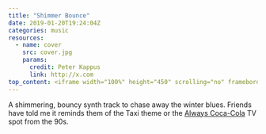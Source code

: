 ```yaml
---
title: "Shimmer Bounce"
date: 2019-01-20T19:24:04Z
categories: music  
resources:
  - name: cover
    src: cover.jpg
    params:
      credit: Peter Kappus
      link: http://x.com
top_content: <iframe width="100%" height="450" scrolling="no" frameborder="no" allow="autoplay" src="https://w.soundcloud.com/player/?url=https%3A//api.soundcloud.com/tracks/561995769&color=%23ff5500&auto_play=false&hide_related=false&show_comments=true&show_user=true&show_reposts=false&show_teaser=true&visual=true"></iframe>
---
```


A shimmering, bouncy synth track to chase away the winter blues.  Friends have told me it reminds them of the Taxi theme or the [Always Coca-Cola](https://www.youtube.com/watch?v=tcXQimc6Fiw
) TV spot from the 90s.
